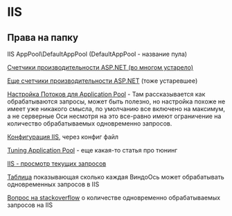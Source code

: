 # IIS

## Права на папку

IIS AppPool\DefaultAppPool \(DefaultAppPool - название пула\)

[Cчетчики производительности ASP.NET \(во многом устарело\)](https://msdn.microsoft.com/en-us/library/ms972959.aspx)

[Еще счетчики производительности ASP.NET](https://msdn.microsoft.com/en-us/library/fxk122b4.aspx) \(тоже устаревшее\)

[Настройка Потоков для Application Pool](https://blogs.msdn.microsoft.com/tmarq/2007/07/20/asp-net-thread-usage-on-iis-7-5-iis-7-0-and-iis-6-0/) - Там рассказывается как обрабатываются запросы, может быть полезно, но настройка похоже не имеет уже никакого смысла, по умолчанию все включено на максимум, а не серверные Оси несмотря на это все-равно имеют ограничение на количество обрабатываемых одновременно запросов.

[Конфигурация IIS](https://docs.microsoft.com/en-us/iis/configuration/), через конфиг файл

[Tuning Application Pool](https://technet.microsoft.com/en-us/library/cc745955.aspx) - еще какая-то статья про тюнинг

[IIS - просмотр текущих запросов](https://stackoverflow.com/questions/15621509/how-do-i-see-currently-executing-web-request-on-iis-8)

[Таблица](http://jpelectron.com/sample/WWW%20and%20HTML/IIS-%20OS%20Version%20Limits.htm) показывающая сколько каждая ВиндоОсь может обрабатывать одновременных запросов в IIS

[Вопрос на stackoverflow](https://stackoverflow.com/questions/2147351/does-iis-7-have-limit-of-simultaneous-requests) о количестве одновременно обрабатываемых запросов на IIS

